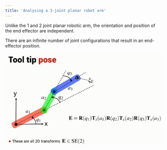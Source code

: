 ```yaml
---
title: 'Analysing a 3-joint planar robot arm'
---
```


Unlike the 1 and 2 joint planar robotic arm, the orientation and position of the end effector are independent.

There are an infinite number of joint configurations that result in an end-effector position.

![](images/forward-kinematics-05-arm.png)

